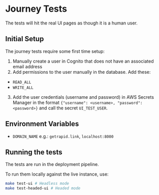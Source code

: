 # Journey Tests

The tests will hit the real UI pages as though it is a human user.

## Initial Setup

The journey tests require some first time setup:

1. Manually create a user in Cognito that does not have an associated email address
2. Add permissions to the user manually in the database. Add these:

- `READ_ALL`
- `WRITE_ALL`

3. Add the user credentials (username and password) in AWS Secrets Manager in the
   format `{"username": <username>, "password": <password>}` and call the secret `UI_TEST_USER`.

## Environment Variables
- `DOMAIN_NAME` e.g.: `getrapid.link`, `localhost:8000`

## Running the tests

The tests are run in the deployment pipeline.

To run them locally against the live instance, use:

```bash
make test-ui # Headless mode
make test-headed-ui # Headed mode
```
